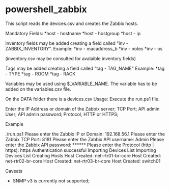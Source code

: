 # powershell_zabbix
This script reads the devices.csv and creates the Zabbix hosts.

Mandatory Fields:
  *host - hostname
  *host - hostgroup
  *host - ip

Inventory fields may be added creating a field called "inv - ZABBIX_INVENTORY".
Example:
  *inv - macaddress_b
  *inv - notes
  *inv - os
  
  (inventory.csv may be consulted for avalaible inventory fields)

Tags may be added creating a field called "tag - TAG_NAME"
Example:
  *tag - TYPE
  *tag - ROOM
  *tag - RACK

Variables may be used using $_VARIABLE_NAME.
The variable has to be added on the variables.csv file.

On the DATA folder there is a devices.csv
Usage: 
Execute the run.ps1 file.

Enter the IP Address or domain of the Zabbix server;
TCP Port;
API admin User;
API admin password;
Protocol, HTTP or HTTPS;

Example

.\run.ps1
Please enter the Zabbix IP or Domain: 192.168.56.1
Please enter the Zabbix TCP Port: 8181
Please enter the Zabbix API username: Admin
Please enter the Zabbix API password: ******
Please enter the Protocol (http | https): https
Authentication successful
Importing Devices List
Importing Devices List
Creating Hosts
Host Created:  net-rtr01-br-core
Host Created:  net-rtr02-br-core
Host Created:  net-rtr03-br-core
Host Created:  switch01


Caveats
* SNMP v3 is currently not supported;




